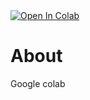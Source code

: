 <a target="_blank" href="https://colab.research.google.com/github/flutegram/testing_public/blob/main/mine.ipynb">
  <img src="https://colab.research.google.com/assets/colab-badge.svg" alt="Open In Colab"/>
</a>

# About
Google colab